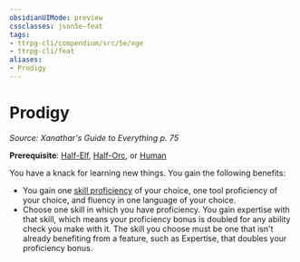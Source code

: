 ```yaml
---
obsidianUIMode: preview
cssclasses: json5e-feat
tags:
- ttrpg-cli/compendium/src/5e/xge
- ttrpg-cli/feat
aliases:
- Prodigy
---
```

# Prodigy
*Source: Xanathar's Guide to Everything p. 75*  

**Prerequisite**: [Half-Elf](/3-Mechanics/CLI/races/half-elf.md), [Half-Orc](/3-Mechanics/CLI/races/half-orc.md), or [Human](/3-Mechanics/CLI/races/human-xphb.md)

You have a knack for learning new things. You gain the following benefits:

- You gain one [skill proficiency](/3-Mechanics/CLI/tables/skills-phb.md) of your choice, one tool proficiency of your choice, and fluency in one language of your choice.  
- Choose one skill in which you have proficiency. You gain expertise with that skill, which means your proficiency bonus is doubled for any ability check you make with it. The skill you choose must be one that isn't already benefiting from a feature, such as Expertise, that doubles your proficiency bonus.